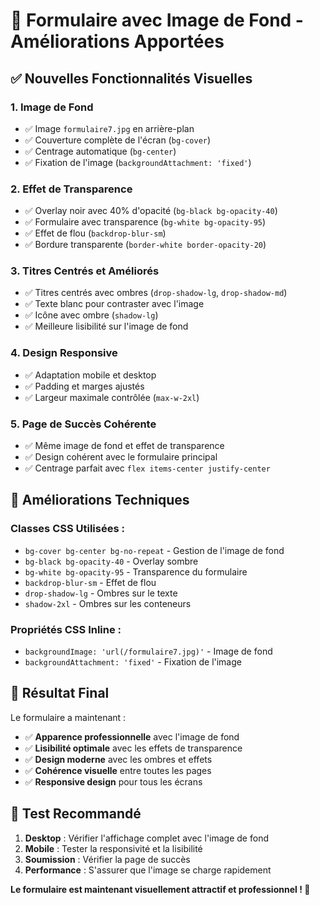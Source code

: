 # 🎨 Formulaire avec Image de Fond - Améliorations Apportées

## ✅ **Nouvelles Fonctionnalités Visuelles**

### 1. **Image de Fond**
- ✅ Image `formulaire7.jpg` en arrière-plan
- ✅ Couverture complète de l'écran (`bg-cover`)
- ✅ Centrage automatique (`bg-center`)
- ✅ Fixation de l'image (`backgroundAttachment: 'fixed'`)

### 2. **Effet de Transparence**
- ✅ Overlay noir avec 40% d'opacité (`bg-black bg-opacity-40`)
- ✅ Formulaire avec transparence (`bg-white bg-opacity-95`)
- ✅ Effet de flou (`backdrop-blur-sm`)
- ✅ Bordure transparente (`border-white border-opacity-20`)

### 3. **Titres Centrés et Améliorés**
- ✅ Titres centrés avec ombres (`drop-shadow-lg`, `drop-shadow-md`)
- ✅ Texte blanc pour contraster avec l'image
- ✅ Icône avec ombre (`shadow-lg`)
- ✅ Meilleure lisibilité sur l'image de fond

### 4. **Design Responsive**
- ✅ Adaptation mobile et desktop
- ✅ Padding et marges ajustés
- ✅ Largeur maximale contrôlée (`max-w-2xl`)

### 5. **Page de Succès Cohérente**
- ✅ Même image de fond et effet de transparence
- ✅ Design cohérent avec le formulaire principal
- ✅ Centrage parfait avec `flex items-center justify-center`

## 🎯 **Améliorations Techniques**

### **Classes CSS Utilisées :**
- `bg-cover bg-center bg-no-repeat` - Gestion de l'image de fond
- `bg-black bg-opacity-40` - Overlay sombre
- `bg-white bg-opacity-95` - Transparence du formulaire
- `backdrop-blur-sm` - Effet de flou
- `drop-shadow-lg` - Ombres sur le texte
- `shadow-2xl` - Ombres sur les conteneurs

### **Propriétés CSS Inline :**
- `backgroundImage: 'url(/formulaire7.jpg)'` - Image de fond
- `backgroundAttachment: 'fixed'` - Fixation de l'image

## 🚀 **Résultat Final**

Le formulaire a maintenant :
- ✅ **Apparence professionnelle** avec l'image de fond
- ✅ **Lisibilité optimale** avec les effets de transparence
- ✅ **Design moderne** avec les ombres et effets
- ✅ **Cohérence visuelle** entre toutes les pages
- ✅ **Responsive design** pour tous les écrans

## 📱 **Test Recommandé**

1. **Desktop** : Vérifier l'affichage complet avec l'image de fond
2. **Mobile** : Tester la responsivité et la lisibilité
3. **Soumission** : Vérifier la page de succès
4. **Performance** : S'assurer que l'image se charge rapidement

**Le formulaire est maintenant visuellement attractif et professionnel ! 🎉**

